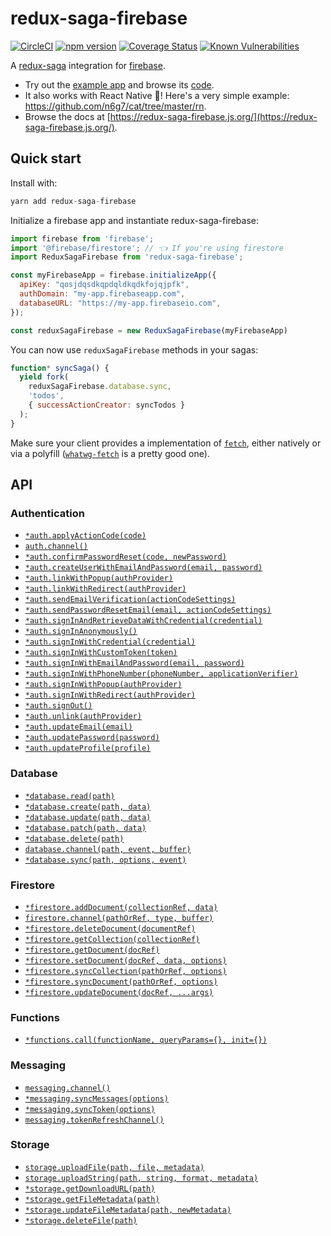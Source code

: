 # redux-saga-firebase
[![CircleCI](https://circleci.com/gh/n6g7/redux-saga-firebase.svg?style=svg)](https://circleci.com/gh/n6g7/redux-saga-firebase)
[![npm version](https://badge.fury.io/js/redux-saga-firebase.svg)](https://badge.fury.io/js/redux-saga-firebase)
[![Coverage Status](https://coveralls.io/repos/github/n6g7/redux-saga-firebase/badge.svg?branch=master)](https://coveralls.io/github/n6g7/redux-saga-firebase?branch=master)
[![Known Vulnerabilities](https://snyk.io/test/github/n6g7/redux-saga-firebase/badge.svg)](https://snyk.io/test/github/n6g7/redux-saga-firebase)


A [redux-saga](https://github.com/redux-saga/redux-saga/) integration for [firebase](https://firebase.google.com/).

- Try out the [example app](https://redux-saga-firebase.firebaseapp.com/) and browse its [code](https://github.com/n6g7/redux-saga-firebase/blob/master/example/).
- It also works with React Native 📱! Here's a very simple example: https://github.com/n6g7/cat/tree/master/rn.
- Browse the docs at [https://redux-saga-firebase.js.org/](https://redux-saga-firebase.js.org/).

## Quick start

Install with:

```js
yarn add redux-saga-firebase
```

Initialize a firebase app and instantiate redux-saga-firebase:

```js
import firebase from 'firebase';
import '@firebase/firestore'; // 👈 If you're using firestore
import ReduxSagaFirebase from 'redux-saga-firebase';

const myFirebaseApp = firebase.initializeApp({
  apiKey: "qosjdqsdkqpdqldkqdkfojqjpfk",
  authDomain: "my-app.firebaseapp.com",
  databaseURL: "https://my-app.firebaseio.com",
});

const reduxSagaFirebase = new ReduxSagaFirebase(myFirebaseApp)
```

You can now use `reduxSagaFirebase` methods in your sagas:

```js
function* syncSaga() {
  yield fork(
    reduxSagaFirebase.database.sync,
    'todos',
    { successActionCreator: syncTodos }
  );
}
```

Make sure your client provides a implementation of [`fetch`](https://developer.mozilla.org/en/docs/Web/API/Fetch_API), either natively or via a polyfill ([`whatwg-fetch`](https://www.npmjs.com/package/whatwg-fetch) is a pretty good one).

## API

### Authentication

- [`*auth.applyActionCode(code)`](https://redux-saga-firebase.js.org/reference/auth#applyActionCode)
- [`auth.channel()`](https://redux-saga-firebase.js.org/reference/auth#channel)
- [`*auth.confirmPasswordReset(code, newPassword)`](https://redux-saga-firebase.js.org/reference/auth#confirmPasswordReset)
- [`*auth.createUserWithEmailAndPassword(email, password)`](https://redux-saga-firebase.js.org/reference/auth#createUserWithEmailAndPassword)
- [`*auth.linkWithPopup(authProvider)`](https://redux-saga-firebase.js.org/reference/auth#linkWithPopup)
- [`*auth.linkWithRedirect(authProvider)`](https://redux-saga-firebase.js.org/reference/auth#linkWithRedirect)
- [`*auth.sendEmailVerification(actionCodeSettings)`](https://redux-saga-firebase.js.org/reference/auth#sendEmailVerification)
- [`*auth.sendPasswordResetEmail(email, actionCodeSettings)`](https://redux-saga-firebase.js.org/reference/auth#sendPasswordResetEmail)
- [`*auth.signInAndRetrieveDataWithCredential(credential)`](https://redux-saga-firebase.js.org/reference/auth#signInAndRetrieveDataWithCredential)
- [`*auth.signInAnonymously()`](https://redux-saga-firebase.js.org/reference/auth#signInAnonymously)
- [`*auth.signInWithCredential(credential)`](https://redux-saga-firebase.js.org/reference/auth#signInWithCredential)
- [`*auth.signInWithCustomToken(token)`](https://redux-saga-firebase.js.org/reference/auth#signInWithCustomToken)
- [`*auth.signInWithEmailAndPassword(email, password)`](https://redux-saga-firebase.js.org/reference/auth#signInWithEmailAndPassword)
- [`*auth.signInWithPhoneNumber(phoneNumber, applicationVerifier)`](https://redux-saga-firebase.js.org/reference/auth#signInWithPhoneNumber)
- [`*auth.signInWithPopup(authProvider)`](https://redux-saga-firebase.js.org/reference/auth#signInWithPopup)
- [`*auth.signInWithRedirect(authProvider)`](https://redux-saga-firebase.js.org/reference/auth#signInWithRedirect)
- [`*auth.signOut()`](https://redux-saga-firebase.js.org/reference/auth#signOut)
- [`*auth.unlink(authProvider)`](https://redux-saga-firebase.js.org/reference/auth#unlink)
- [`*auth.updateEmail(email)`](https://redux-saga-firebase.js.org/reference/auth#updateEmail)
- [`*auth.updatePassword(password)`](https://redux-saga-firebase.js.org/reference/auth#updatePassword)
- [`*auth.updateProfile(profile)`](https://redux-saga-firebase.js.org/reference/auth#updateProfile)

### Database

- [`*database.read(path)`](https://redux-saga-firebase.js.org/reference/database#read)
- [`*database.create(path, data)`](https://redux-saga-firebase.js.org/reference/database#create)
- [`*database.update(path, data)`](https://redux-saga-firebase.js.org/reference/database#update)
- [`*database.patch(path, data)`](https://redux-saga-firebase.js.org/reference/database#patch)
- [`*database.delete(path)`](https://redux-saga-firebase.js.org/reference/database#delete)
- [`database.channel(path, event, buffer)`](https://redux-saga-firebase.js.org/reference/database#channel)
- [`*database.sync(path, options, event)`](https://redux-saga-firebase.js.org/reference/database#sync)

### Firestore

- [`*firestore.addDocument(collectionRef, data)`](https://redux-saga-firebase.js.org/reference/firestore#addDocument)
- [`firestore.channel(pathOrRef, type, buffer)`](https://redux-saga-firebase.js.org/reference/firestore#channel)
- [`*firestore.deleteDocument(documentRef)`](https://redux-saga-firebase.js.org/reference/firestore#deleteDocument)
- [`*firestore.getCollection(collectionRef)`](https://redux-saga-firebase.js.org/reference/firestore#getCollection)
- [`*firestore.getDocument(docRef)`](https://redux-saga-firebase.js.org/reference/firestore#getDocument)
- [`*firestore.setDocument(docRef, data, options)`](https://redux-saga-firebase.js.org/reference/firestore#setDocument)
- [`*firestore.syncCollection(pathOrRef, options)`](https://redux-saga-firebase.js.org/reference/firestore#syncCollection)
- [`*firestore.syncDocument(pathOrRef, options)`](https://redux-saga-firebase.js.org/reference/firestore#syncDocument)
- [`*firestore.updateDocument(docRef, ...args)`](https://redux-saga-firebase.js.org/reference/firestore#updateDocument)

### Functions

- [`*functions.call(functionName, queryParams={}, init={})`](https://redux-saga-firebase.js.org/reference/functions#call)

### Messaging

- [`messaging.channel()`](https://redux-saga-firebase.js.org/reference/messaging#channel)
- [`*messaging.syncMessages(options)`](https://redux-saga-firebase.js.org/reference/messaging#syncMessages)
- [`*messaging.syncToken(options)`](https://redux-saga-firebase.js.org/reference/messaging#syncToken)
- [`messaging.tokenRefreshChannel()`](https://redux-saga-firebase.js.org/reference/messaging#tokenRefreshChannel)

### Storage

- [`storage.uploadFile(path, file, metadata)`](https://redux-saga-firebase.js.org/reference/storage#uploadFile)
- [`storage.uploadString(path, string, format, metadata)`](https://redux-saga-firebase.js.org/reference/storage#uploadString)
- [`*storage.getDownloadURL(path)`](https://redux-saga-firebase.js.org/reference/storage#getDownloadURL)
- [`*storage.getFileMetadata(path)`](https://redux-saga-firebase.js.org/reference/storage#getFileMetadata)
- [`*storage.updateFileMetadata(path, newMetadata)`](https://redux-saga-firebase.js.org/reference/storage#updateFileMetadata)
- [`*storage.deleteFile(path)`](https://redux-saga-firebase.js.org/reference/storage#deleteFile)
